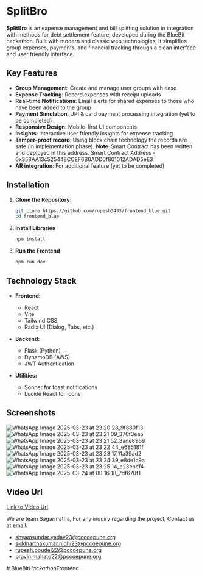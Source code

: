 # SplitBro 

**SplitBro** is an expense management and bill splitting solution in integration with methods for debt settlement feature, developed during the BlueBit hackathon. Built with modern and classic web technologies, it simplifies group expenses, payments, and financial tracking through a clean interface and user friendly interface.

## Key Features 

- **Group Management**: Create and manage user groups with ease
- **Expense Tracking**: Record expenses with receipt uploads
- **Real-time Notifications**: Email alerts for shared expenses to those who have been added to the group
- **Payment Simulation**: UPI & card payment processing integration (yet to be completed)
- **Responsive Design**: Mobile-first UI components
- **Insights**: interactive user friendly insights for expense tracking
- **Tamper-proof record**: Using block chain technology the records are safe (in implementation phase). **Note**-Smart Contract has been written and deplpyed in this address. Smart Contract Address - 0x358AA13c52544ECCEF6B0ADD0f801012ADAD5eE3 
- **AR integration**: For additional feature (yet to be completed)

## Installation

1. **Clone the Repository:**

   ```sh
   git clone https://github.com/rupesh3433/frontend_blue.git
   cd frontend_blue
   ```
2. **Install Libraries**
   ```sh
   npm install
   ```
3. **Run the Frontend**
   ```sh
   npm run dev
   ```

## Technology Stack

- **Frontend:**  
  - React  
  - Vite  
  - Tailwind CSS  
  - Radix UI (Dialog, Tabs, etc.)
  
- **Backend:**  
  - Flask (Python)  
  - DynamoDB (AWS)  
  - JWT Authentication
    
- **Utilities:**  
  - Sonner for toast notifications  
  - Lucide React for icons

## Screenshots
![WhatsApp Image 2025-03-23 at 23 20 28_9f880f13](https://github.com/user-attachments/assets/85400077-1be1-41f1-ba04-d05d21ab05b7)
![WhatsApp Image 2025-03-23 at 23 21 09_370f3ea5](https://github.com/user-attachments/assets/e02e2e23-37b1-466e-b90a-e792bc352f63)
![WhatsApp Image 2025-03-23 at 23 21 52_3ade8969](https://github.com/user-attachments/assets/a25844e1-0267-4268-b30f-96009427876a)
![WhatsApp Image 2025-03-23 at 23 22 44_e685181f](https://github.com/user-attachments/assets/f82c6c1f-e354-4709-8210-65ac0bd2a77d)
![WhatsApp Image 2025-03-23 at 23 23 17_11a39ad2](https://github.com/user-attachments/assets/db74fed3-bfeb-4099-8129-9e5f40bad044)
![WhatsApp Image 2025-03-23 at 23 24 39_e8de1c9a](https://github.com/user-attachments/assets/aaa0ca8a-def0-4598-b13e-e407228bde81)
![WhatsApp Image 2025-03-23 at 23 25 14_c23ebef4](https://github.com/user-attachments/assets/6fe6f782-b897-4687-9aa3-155d1218e4d0)
![WhatsApp Image 2025-03-24 at 00 16 18_7df670f1](https://github.com/user-attachments/assets/bc1c51fa-c94c-4449-b50c-1f060cac76c3)


## Video Url
[Link to Video Url](https://drive.google.com/file/d/1VfvvrC9bY-PTc7TMtWM-yymD4IaiQeK5/view?usp=sharing)


We are team Sagarmatha, For any inquiry regarding the project, Contact us at email: 
- shyamsundar.yadav23@pccoepune.org
- siddharthakumar.nidhi23@pccoepune.org
- rupesh.poudel22@pccoepune.org
- pravin.mahato22@pccoepune.org


#   B l u e B i t _ H a c k a t h o n _ F r o n t e n d 
 
 
